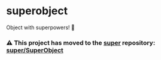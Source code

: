# superobject

Object with superpowers! 💪

### ⚠️ This project has moved to the [super](https://github.com/clarketm/super) repository: [super/SuperObject](https://github.com/clarketm/super/tree/master/packages/Object#readme)
